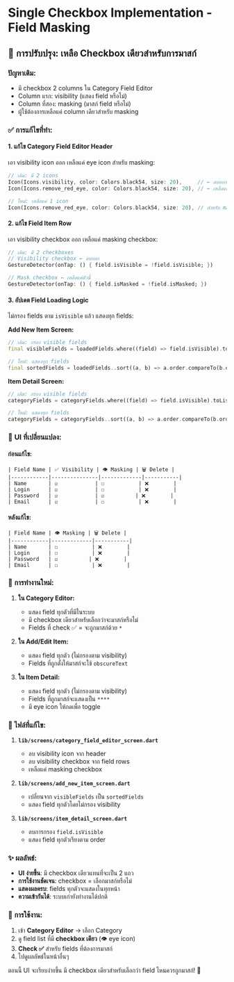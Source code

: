 # Single Checkbox Implementation - Field Masking

## 🎯 การปรับปรุง: เหลือ Checkbox เดียวสำหรับการมาสก์

### ปัญหาเดิม:
- มี checkbox 2 columns ใน Category Field Editor
- Column แรก: visibility (แสดง field หรือไม่)
- Column ที่สอง: masking (มาสก์ field หรือไม่)
- ผู้ใช้ต้องการเหลือแค่ column เดียวสำหรับ masking

### ✅ การแก้ไขที่ทำ:

#### 1. **แก้ไข Category Field Editor Header**
เอา visibility icon ออก เหลือแค่ eye icon สำหรับ masking:

```dart
// เดิม: มี 2 icons
Icon(Icons.visibility, color: Colors.black54, size: 20),     // ← ลบออก
Icon(Icons.remove_red_eye, color: Colors.black54, size: 20), // ← เหลือแค่ตัวนี้

// ใหม่: เหลือแค่ 1 icon
Icon(Icons.remove_red_eye, color: Colors.black54, size: 20), // สำหรับ masking
```

#### 2. **แก้ไข Field Item Row**
เอา visibility checkbox ออก เหลือแค่ masking checkbox:

```dart
// เดิม: มี 2 checkboxes
// Visibility checkbox ← ลบออก
GestureDetector(onTap: () { field.isVisible = !field.isVisible; })

// Mask checkbox ← เหลือแค่ตัวนี้
GestureDetector(onTap: () { field.isMasked = !field.isMasked; })
```

#### 3. **อัปเดต Field Loading Logic**
ไม่กรอง fields ตาม `isVisible` แล้ว แสดงทุก fields:

**Add New Item Screen:**
```dart
// เดิม: กรอง visible fields
final visibleFields = loadedFields.where((field) => field.isVisible).toList()

// ใหม่: แสดงทุก fields
final sortedFields = loadedFields..sort((a, b) => a.order.compareTo(b.order));
```

**Item Detail Screen:**
```dart
// เดิม: กรอง visible fields
categoryFields = categoryFields.where((field) => field.isVisible).toList()

// ใหม่: แสดงทุก fields
categoryFields = categoryFields..sort((a, b) => a.order.compareTo(b.order));
```

### 🎨 **UI ที่เปลี่ยนแปลง:**

#### ก่อนแก้ไข:
```
| Field Name | ✅ Visibility | 👁️ Masking | 🗑️ Delete |
|------------|---------------|-------------|-----------|
| Name       | ☑️            | ☐           | ❌        |
| Login      | ☑️            | ☐           | ❌        |
| Password   | ☑️            | ☑️          | ❌        |
| Email      | ☑️            | ☐           | ❌        |
```

#### หลังแก้ไข:
```
| Field Name | 👁️ Masking | 🗑️ Delete |
|------------|-------------|-----------|
| Name       | ☐           | ❌        |
| Login      | ☐           | ❌        |
| Password   | ☑️          | ❌        |
| Email      | ☐           | ❌        |
```

### 🔄 **การทำงานใหม่:**

1. **ใน Category Editor:**
   - แสดง field ทุกตัวที่มีในระบบ
   - มี checkbox เดียวสำหรับเลือกว่าจะมาสก์หรือไม่
   - Fields ที่ check ✅ = จะถูกมาสก์ด้วย `*`

2. **ใน Add/Edit Item:**
   - แสดง field ทุกตัว (ไม่กรองตาม visibility)
   - Fields ที่ถูกตั้งให้มาสก์จะใช้ `obscureText`

3. **ใน Item Detail:**
   - แสดง field ทุกตัว (ไม่กรองตาม visibility)
   - Fields ที่ถูกมาสก์จะแสดงเป็น `****`
   - มี eye icon ให้กดเพื่อ toggle

### 📁 **ไฟล์ที่แก้ไข:**

1. **`lib/screens/category_field_editor_screen.dart`**
   - ลบ visibility icon จาก header
   - ลบ visibility checkbox จาก field rows
   - เหลือแค่ masking checkbox

2. **`lib/screens/add_new_item_screen.dart`**
   - เปลี่ยนจาก `visibleFields` เป็น `sortedFields`
   - แสดง field ทุกตัวโดยไม่กรอง visibility

3. **`lib/screens/item_detail_screen.dart`**
   - ลบการกรอง `field.isVisible`
   - แสดง field ทุกตัวเรียงตาม order

### ✨ **ผลลัพธ์:**

- **UI ง่ายขึ้น**: มี checkbox เดียวแทนที่จะเป็น 2 แถว
- **การใช้งานชัดเจน**: checkbox = เลือกมาสก์หรือไม่
- **แสดงผลครบ**: fields ทุกตัวจะแสดงในทุกหน้า
- **ความเข้ากันได้**: ระบบเก่ายังทำงานได้ปกติ

### 🎯 **การใช้งาน:**

1. เข้า **Category Editor** → เลือก Category
2. ดู field list ที่มี **checkbox เดียว** (👁️ eye icon)
3. **Check ✅** สำหรับ fields ที่ต้องการมาสก์
4. ไปดูผลลัพธ์ในหน้าอื่นๆ

ตอนนี้ UI จะเรียบง่ายขึ้น มี checkbox เดียวสำหรับเลือกว่า field ไหนควรถูกมาสก์! 🎉
